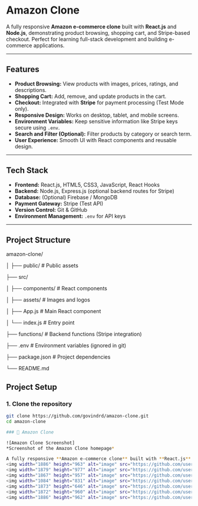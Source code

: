 # Amazon Clone

A fully responsive **Amazon e-commerce clone** built with **React.js** and **Node.js**, demonstrating product browsing, shopping cart, and Stripe-based checkout. Perfect for learning full-stack development and building e-commerce applications.

---

## Features

- **Product Browsing:** View products with images, prices, ratings, and descriptions.
- **Shopping Cart:** Add, remove, and update products in the cart.
- **Checkout:** Integrated with **Stripe** for payment processing (Test Mode only).
- **Responsive Design:** Works on desktop, tablet, and mobile screens.
- **Environment Variables:** Keep sensitive information like Stripe keys secure using `.env`.
- **Search and Filter (Optional):** Filter products by category or search term.
- **User Experience:** Smooth UI with React components and reusable design.

---

## Tech Stack

- **Frontend:** React.js, HTML5, CSS3, JavaScript, React Hooks
- **Backend:** Node.js, Express.js (optional backend routes for Stripe)
- **Database:** (Optional) Firebase / MongoDB
- **Payment Gateway:** Stripe (Test API)
- **Version Control:** Git & GitHub
- **Environment Management:** `.env` for API keys

---

## Project Structure

amazon-clone/

│
├── public/ # Public assets

├── src/

│ ├── components/ # React components

│ ├── assets/ # Images and logos

│ ├── App.js # Main React component

│ └── index.js # Entry point

├── functions/ # Backend functions (Stripe integration)

├── .env # Environment variables (ignored in git)

├── package.json # Project dependencies

└── README.md



## Project Setup

### 1. Clone the repository
```bash
git clone https://github.com/govindrd/amazon-clone.git
cd amazon-clone

### 🛒 Amazon Clone

![Amazon Clone Screenshot]
*Screenshot of the Amazon Clone homepage*

A fully responsive **Amazon e-commerce clone** built with **React.js** and **Node.js**, featuring product browsing, shopping cart, and Stripe-based checkout. Perfect for learning full-stack web development and building real-world applications.
<img width="1886" height="963" alt="image" src="https://github.com/user-attachments/assets/d454f53a-3613-4709-af84-03d9aced58f0" />
<img width="1879" height="977" alt="image" src="https://github.com/user-attachments/assets/8f8bc755-03b1-43a4-ba76-f37f2b71ca61" />
<img width="1867" height="957" alt="image" src="https://github.com/user-attachments/assets/d6c6f8a1-b4ee-4d5c-bce7-23ffe63818f0" />
<img width="1084" height="831" alt="image" src="https://github.com/user-attachments/assets/56651771-ca3a-4cd8-925e-fa2cab5d5021" />
<img width="1873" height="646" alt="image" src="https://github.com/user-attachments/assets/12b23f18-fb54-4e08-abbc-26b1c6d08bd3" />
<img width="1872" height="960" alt="image" src="https://github.com/user-attachments/assets/18378912-4255-40b7-ac04-db9e6e888436" />
<img width="1886" height="962" alt="image" src="https://github.com/user-attachments/assets/38e1976f-7b49-43b1-a670-e47b988e4257" />





